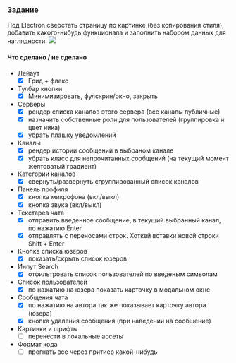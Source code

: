 ### Задание
Под Electron сверстать страницу по картинке (без копирования стиля), добавить какого-нибудь функционала и заполнить набором данных для наглядности.
![](https://cdn.lo4d.com/t/screenshot/discord.png)
#### Что сделано / не сделано
+ Лейаут
	- [x] Грид + флекс
+ Тулбар кнопки
	- [x] Минимизировать, фулскрин/окно, закрыть
+ Серверы
	- [x] рендер списка каналов этого сервера (все каналы публичные)
	- [x] назначить собственные роли для пользователей (группировка и цвет ника)
	- [x] убрать плашку уведомлений
+ Каналы
	- [x] рендер истории сообщений в выбраном канале
	- [x] убрать класс для непрочитанных сообщений (на текущий момент желтоватый градиент)
+ Категории каналов
	- [x] свернуть/развернуть сгруппированный список каналов
+ Панель профиля
	- [x] кнопка микрофона (вкл/выкл)
	- [x] кнопка звука (вкл/выкл)
+ Текстареа чата
	- [x] отправить введенное сообщение, в текущий выбранный канал, по нажатию Enter
	- [x] отправлять с переносами строк. Хоткей вставки новой строки Shift + Enter
+ Кнопка списка юзеров
	- [x] показать/скрыть список юзеров
+ Инпут Search
	- [x] отфильтровать список пользователей по введеным символам
+ Список пользователей
	- [x] по нажатию на юзера показать карточку в модальном окне
+ Сообщения чата
	- [x] по нажатию на автора так же показывает карточку автора (юзера)
	- [x] кнопка удаления сообщения (при наведении на сообщение)	
+ Картинки и шрифты
	- [ ] перенести в локальные ассеты
+ Формат кода
	- [ ] прогнать все через притиер какой-нибудь